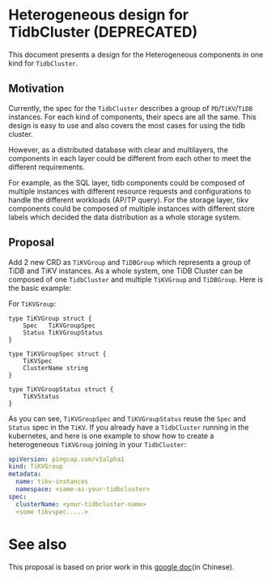 # Heterogeneous design for TidbCluster (DEPRECATED)

This document presents a design for the Heterogeneous components in one kind for `TidbCluster`.

## Motivation

Currently, the spec for the `TidbCluster` describes a group of `PD`/`TiKV`/`TiDB` instances. For each kind of components, 
their specs are all the same. This design is easy to use and also covers the most cases for using the tidb cluster.

However, as a distributed database with clear and multilayers, the components in each layer could be different from 
each other to meet the different requirements.

For example, as the SQL layer, tidb components could be composed of multiple instances with different resource requests 
and configurations to handle the different workloads (AP/TP query). For the storage layer, tikv components could be 
composed of multiple instances with different store labels which decided the data distribution as a whole storage system.

## Proposal

Add 2 new CRD as `TiKVGroup` and `TiDBGroup` which represents a group of TiDB and TiKV instances. As a whole system, one
TiDB Cluster can be composed of one `TidbCluster` and multiple `TiKVGroup` and `TiDBGroup`. Here is the basic example:

For `TiKVGroup`:

```golang
type TiKVGroup struct {
	Spec   TiKVGroupSpec
	Status TiKVGroupStatus
}

type TiKVGroupSpec struct {
    TiKVSpec
    ClusterName string
}

type TiKVGroupStatus struct {
    TiKVStatus
}
```

As you can see, `TiKVGroupSpec` and `TiKVGroupStatus` reuse the `Spec` and `Status` spec in the `TiKV`. If you already
have a `TidbCluster` running in the kubernetes, and here is one example to show how to create a heterogeneous `TiKVGroup`
joining in your `TidbCluster`:

```yaml
apiVersion: pingcap.com/v1alpha1
kind: TiKVGroup
metadata:
  name: tikv-instances
  namespace: <same-as-your-tidbcluster>
spec:
  clusterName: <your-tidbcluster-name>
  <some tikvspec.....>
```


# See also
 
This proposal is based on prior work in this [google doc](https://docs.google.com/document/d/1MV2bcsCjyYvfCCtwyc8-E18Z69qP_3-FKztpGj4ByEg/edit?usp=sharing)(in Chinese).
